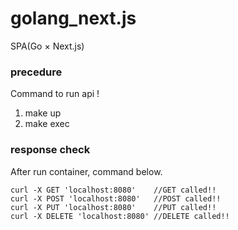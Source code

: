 # golang_next.js
SPA(Go × Next.js)

### precedure
Command to run api !  
1. make up  
2. make exec  

### response check
After run container, command below.
```
curl -X GET 'localhost:8080'    //GET called!!
curl -X POST 'localhost:8080'   //POST called!!
curl -X PUT 'localhost:8080'    //PUT called!!
curl -X DELETE 'localhost:8080' //DELETE called!!
```